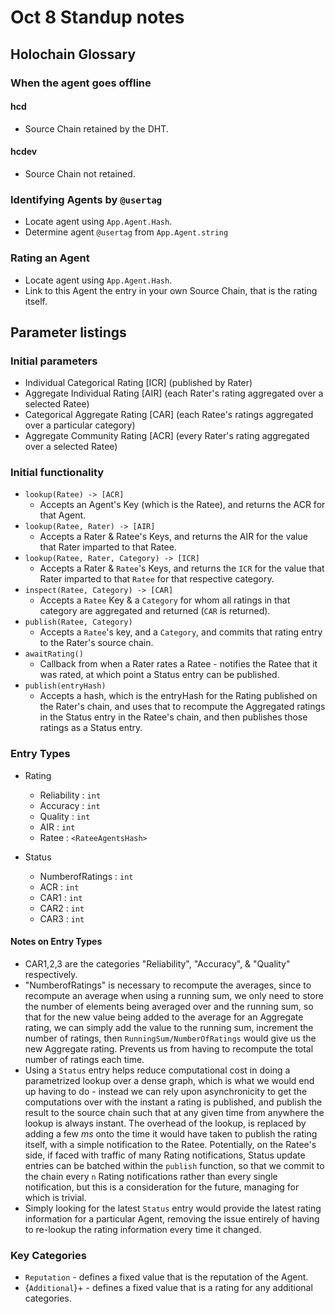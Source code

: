 # Oct 8 Standup notes

## Holochain Glossary

### When the agent goes offline

#### hcd
 - Source Chain retained by the DHT.

#### hcdev

 - Source Chain not retained.

### Identifying Agents by `@usertag`

 - Locate agent using `App.Agent.Hash`.
 - Determine agent `@usertag` from `App.Agent.string`

### Rating an Agent

 - Locate agent using `App.Agent.Hash`.
 - Link to this Agent the entry in your own Source Chain, that is the rating itself. 

## Parameter listings

### Initial parameters

 - Individual Categorical Rating [ICR] (published by Rater)
 - Aggregate  Individual Rating [AIR] (each Rater's rating aggregated over a selected Ratee)
 - Categorical Aggregate Rating [CAR] (each Ratee's ratings aggregated over a particular category)
 - Aggregate Community Rating [ACR] (every Rater's rating aggregated over a selected Ratee)

### Initial functionality

 - `lookup(Ratee) -> [ACR]`
     - Accepts an Agent's Key (which is the Ratee), and returns the ACR for that Agent.
 - `lookup(Ratee, Rater) -> [AIR]`
     - Accepts a Rater & Ratee's Keys, and returns the AIR for the value that Rater imparted to that Ratee.
 - `lookup(Ratee, Rater, Category) -> [ICR]`
     - Accepts a Rater & `Ratee`'s Keys, and returns the `ICR` for the value that Rater imparted to that `Ratee` for that respective category.
 - `inspect(Ratee, Category) -> [CAR]`
     - Accepts a `Ratee` Key & a `Category` for whom all ratings in that category are aggregated and returned (`CAR` is returned).
 - `publish(Ratee, Category)`
     - Accepts a `Ratee`'s key, and a `Category`, and commits that rating entry to the Rater's source chain.
 - `awaitRating()`
     - Callback from when a Rater rates a Ratee - notifies the Ratee that it was rated, at which point a Status entry can be published.
 - `publish(entryHash)`
     - Accepts a hash, which is the entryHash for the Rating published on the Rater's chain, and uses that to recompute the Aggregated ratings in the Status entry in the Ratee's chain, and then publishes those ratings as a Status entry.

### Entry Types

- Rating
    - Reliability : `int`
    - Accuracy : `int`
    - Quality : `int`
    - AIR : `int`
    - Ratee : `<RateeAgentsHash>`

 - Status
     - NumberofRatings : `int`
     - ACR : `int`
     - CAR1 : `int`
     - CAR2 : `int`
     - CAR3 : `int`

#### Notes on Entry Types

         
- CAR1,2,3 are the categories "Reliability", "Accuracy", & "Quality" respectively.
- "NumberofRatings" is necessary to recompute the averages, since to recompute an average when using a running sum, we only need to store the number of elements being averaged over and the running sum, so that for the new value being added to the average for an Aggregate rating, we can simply add the value to the running sum, increment the number of ratings, then `RunningSum/NumberOfRatings` would give us the new Aggregate rating. Prevents us from having to recompute the total number of ratings each time.
- Using a `Status` entry helps reduce computational cost in doing a parametrized lookup over a dense graph, which is what we would end up having to do - instead we can rely upon asynchronicity to get the computations over with the instant a rating is published, and publish the result to the source chain such that at any given time from anywhere the lookup is always instant. The overhead of the lookup, is replaced by adding a few _ms_ onto the time it would have taken to publish the rating itself, with a simple notification to the Ratee. Potentially, on the Ratee's side, if faced with traffic of many Rating notifications, Status update entries can be batched within the `publish` function, so that we commit to the chain every `n` Rating notifications rather than every single notification, but this is a consideration for the future, managing for which is trivial.
- Simply looking for the latest `Status` entry would provide the latest rating information for a particular Agent, removing the issue entirely of having to re-lookup the rating information every time it changed.

### Key Categories

 - `Reputation` - defines a fixed value that is the reputation of the Agent.
 - {`Additional`}+ - defines a fixed value that is a rating for any additional categories.
